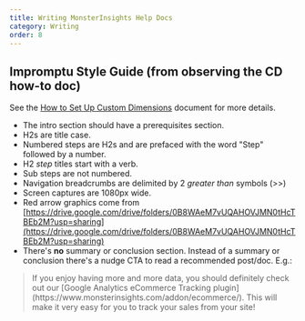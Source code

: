 ```yaml
---
title: Writing MonsterInsights Help Docs
category: Writing
order: 8
---
```


## Impromptu Style Guide (from observing the CD how-to doc)

See the [How to Set Up Custom Dimensions](https://www.monsterinsights.com/docs/how-do-i-set-up-custom-dimensions/) document for more details.

- The intro section should have a prerequisites section.
- H2s are title case.
- Numbered steps are H2s and are prefaced with the word "Step" followed by a number.
- H2 _step_ titles start with a verb.
- Sub steps are not numbered.
- Navigation breadcrumbs are delimited by 2 _greater than_ symbols (>>)
- Screen captures are 1080px wide.
- Red arrow graphics come from
[https://drive.google.com/drive/folders/0B8WAeM7vUQAHOVJMN0tHcTBEb2M?usp=sharing](https://drive.google.com/drive/folders/0B8WAeM7vUQAHOVJMN0tHcTBEb2M?usp=sharing)
- There's **no** summary or conclusion section. Instead of a summary or conclusion there's a nudge CTA to read a recommended post/doc. E.g.:

<blockquote>
If you enjoy having more and more data, you should definitely check out our [Google Analytics eCommerce Tracking plugin](https://www.monsterinsights.com/addon/ecommerce/). This will make it very easy for you to track your sales from your site!
</blockquote>
